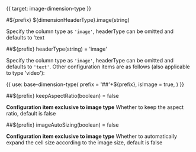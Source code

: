 {{ target: image-dimension-type }}

#${prefix} ${dimensionHeaderType}.image(string)

Specify the column type as `'image'`, headerType can be omitted and defaults to 'text

##${prefix} headerType(string) = 'image'

Specify the column type as `'image'`, headerType can be omitted and defaults to `'text'`. Other configuration items are as follows (also applicable to type 'video'):

{{ use: base-dimension-type(
    prefix = '##'+${prefix},
    isImage = true,
) }}

##${prefix} keepAspectRatio(boolean) = false

**Configuration item exclusive to image type** Whether to keep the aspect ratio, default is false

##${prefix} imageAutoSizing(boolean) = false

**Configuration item exclusive to image type** Whether to automatically expand the cell size according to the image size, default is false